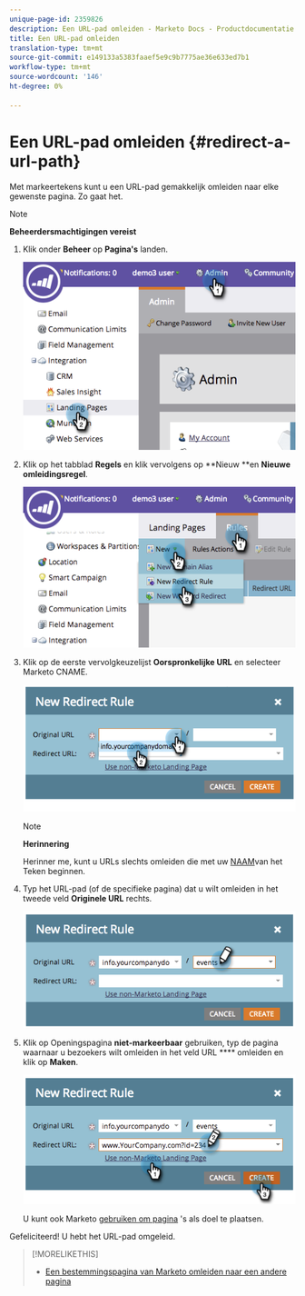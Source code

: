 ```yaml
---
unique-page-id: 2359826
description: Een URL-pad omleiden - Marketo Docs - Productdocumentatie
title: Een URL-pad omleiden
translation-type: tm+mt
source-git-commit: e149133a5383faaef5e9c9b7775ae36e633ed7b1
workflow-type: tm+mt
source-wordcount: '146'
ht-degree: 0%

---
```



# Een URL-pad omleiden {#redirect-a-url-path}

Met markeertekens kunt u een URL-pad gemakkelijk omleiden naar elke gewenste pagina. Zo gaat het.

>[!NOTE]
>
>**Beheerdersmachtigingen vereist**

1. Klik onder **Beheer** op **Pagina&#39;s** landen.

   ![](assets/image2014-9-18-13-3a43-3a29.png)

1. Klik op het tabblad **Regels** en klik vervolgens op **Nieuw **en **Nieuwe omleidingsregel**.

   ![](assets/image2014-9-18-13-3a43-3a40.png)

1. Klik op de eerste vervolgkeuzelijst **Oorspronkelijke URL** en selecteer Marketo CNAME.

   ![](assets/image2014-9-18-13-3a43-3a49.png)

   >[!NOTE]
   >
   >**Herinnering**
   >
   >
   >Herinner me, kunt u URLs slechts omleiden die met uw [NAAM](../../../../product-docs/demand-generation/landing-pages/landing-page-actions/customize-your-landing-page-urls-with-a-cname.md)van het Teken beginnen.

1. Typ het URL-pad (of de specifieke pagina) dat u wilt omleiden in het tweede veld **Originele URL** rechts.

   ![](assets/image2014-9-18-13-3a43-3a59.png)

1. Klik op Openingspagina **niet-markeerbaar** gebruiken, typ de pagina waarnaar u bezoekers wilt omleiden in het veld URL **** omleiden en klik op **Maken**.

   ![](assets/image2014-9-18-13-3a44-3a7.png)

   U kunt ook Marketo [gebruiken om pagina](https://docs.marketo.com/x/vAEk) &#39;s als doel te plaatsen.

Gefeliciteerd!  U hebt het URL-pad omgeleid.

>[!MORELIKETHIS]
>
>* [Een bestemmingspagina van Marketo omleiden naar een andere pagina](../../../../product-docs/demand-generation/landing-pages/landing-page-actions/redirect-a-marketo-landing-page-to-another-page.md)

>




